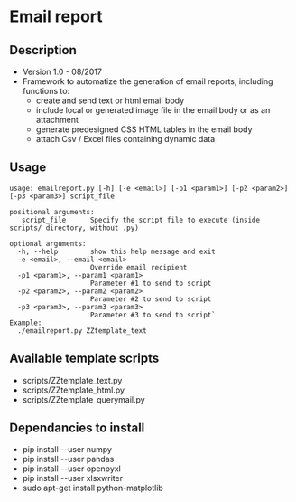 # Email report 

## Description
* Version 1.0 - 08/2017
* Framework to automatize the generation of email reports, including functions to:
  * create and send text or html email body
  * include local or generated image file in the email body or as an attachment
  * generate predesigned CSS HTML tables in the email body
  * attach Csv / Excel files containing dynamic data

## Usage
    usage: emailreport.py [-h] [-e <email>] [-p1 <param1>] [-p2 <param2>] [-p3 <param3>] script_file

    positional arguments:
       script_file      Specify the script file to execute (inside scripts/ directory, without .py)

    optional arguments:
      -h, --help        show this help message and exit
      -e <email>, --email <email>
                        Override email recipient
      -p1 <param1>, --param1 <param1>
                        Parameter #1 to send to script
      -p2 <param2>, --param2 <param2>
                        Parameter #2 to send to script
      -p3 <param3>, --param3 <param3>
                        Parameter #3 to send to script`
    Example:
      ./emailreport.py ZZtemplate_text

## Available template scripts
* scripts/ZZtemplate_text.py
* scripts/ZZtemplate_html.py
* scripts/ZZtemplate_querymail.py

## Dependancies to install
* pip install --user numpy
* pip install --user pandas
* pip install --user openpyxl
* pip install --user xlsxwriter
* sudo apt-get install python-matplotlib
